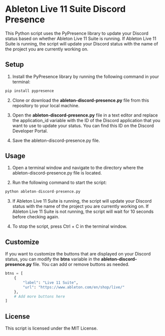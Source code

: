 # Ableton Live 11 Suite Discord Presence
This Python script uses the PyPresence library to update your Discord status based on whether Ableton Live 11 Suite is running. If Ableton Live 11 Suite is running, the script will update your Discord status with the name of the project you are currently working on.

## Setup
1. Install the PyPresence library by running the following command in your terminal:
```Python
pip install pypresence
```
2. Clone or download the **__ableton-discord-presence.py__** file from this repository to your local machine.

3. Open the **__ableton-discord-presence.py__** file in a text editor and replace the application_id variable with the ID of the Discord application that you want to use to update your status. You can find this ID on the Discord Developer Portal.

4. Save the ableton-discord-presence.py file.

## Usage
1. Open a terminal window and navigate to the directory where the ableton-discord-presence.py file is located.

2. Run the following command to start the script:
```Python
python ableton-discord-presence.py
```
3. If Ableton Live 11 Suite is running, the script will update your Discord status with the name of the project you are currently working on. If Ableton Live 11 Suite is not running, the script will wait for 10 seconds before checking again.

4. To stop the script, press Ctrl + C in the terminal window.

## Customize
If you want to customize the buttons that are displayed on your Discord status, you can modify the **__btns__** variable in the **__ableton-discord-presence.py__** file. You can add or remove buttons as needed.

```Python
btns = [
    {
        "label": "Live 11 Suite",
        "url": "https://www.ableton.com/en/shop/live/"
    },
    # Add more buttons here
]
```
## License
This script is licensed under the MIT License.
